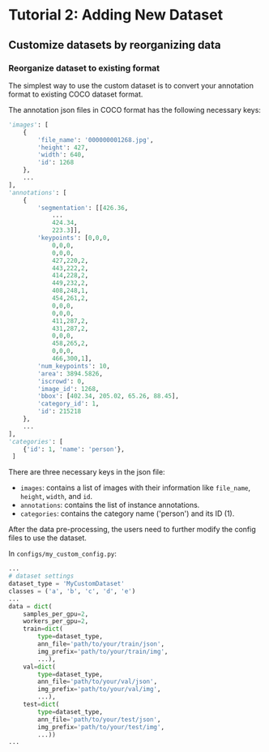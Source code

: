 # Tutorial 2: Adding New Dataset

## Customize datasets by reorganizing data

### Reorganize dataset to existing format

The simplest way to use the custom dataset is to convert your annotation format to existing COCO dataset format.

The annotation json files in COCO format has the following necessary keys:

```python
'images': [
    {
        'file_name': '000000001268.jpg',
        'height': 427,
        'width': 640,
        'id': 1268
    },
    ...
],
'annotations': [
    {
        'segmentation': [[426.36,
            ...
            424.34,
            223.3]],
        'keypoints': [0,0,0,
            0,0,0,
            0,0,0,
            427,220,2,
            443,222,2,
            414,228,2,
            449,232,2,
            408,248,1,
            454,261,2,
            0,0,0,
            0,0,0,
            411,287,2,
            431,287,2,
            0,0,0,
            458,265,2,
            0,0,0,
            466,300,1],
        'num_keypoints': 10,
        'area': 3894.5826,
        'iscrowd': 0,
        'image_id': 1268,
        'bbox': [402.34, 205.02, 65.26, 88.45],
        'category_id': 1,
        'id': 215218
    },
    ...
],
'categories': [
    {'id': 1, 'name': 'person'},
 ]
```

There are three necessary keys in the json file:

- `images`: contains a list of images with their information like `file_name`, `height`, `width`, and `id`.
- `annotations`: contains the list of instance annotations.
- `categories`: contains the category name ('person') and its ID (1).

After the data pre-processing, the users need to further modify the config files to use the dataset.

In `configs/my_custom_config.py`:

```python
...
# dataset settings
dataset_type = 'MyCustomDataset'
classes = ('a', 'b', 'c', 'd', 'e')
...
data = dict(
    samples_per_gpu=2,
    workers_per_gpu=2,
    train=dict(
        type=dataset_type,
        ann_file='path/to/your/train/json',
        img_prefix='path/to/your/train/img',
        ...),
    val=dict(
        type=dataset_type,
        ann_file='path/to/your/val/json',
        img_prefix='path/to/your/val/img',
        ...),
    test=dict(
        type=dataset_type,
        ann_file='path/to/your/test/json',
        img_prefix='path/to/your/test/img',
        ...))
...
```
